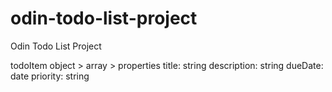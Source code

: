 # odin-todo-list-project

Odin Todo List Project

todoItem object > array > properties
title: string
description: string
dueDate: date
priority: string